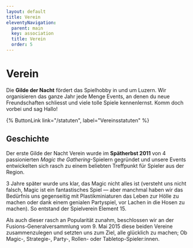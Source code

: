 ```yaml
---
layout: default
title: Verein
eleventyNavigation:
  parent: main
  key: association
  title: Verein
  order: 5
---
```


# Verein

Die **Gilde der Nacht** fördert das Spielhobby in und um Luzern. Wir organisieren das ganze Jahr jede Menge Events, an denen du neue Freundschaften schliesst und viele tolle Spiele kennenlernst. Komm doch vorbei und sag Hallo!

{% ButtonLink link="/statuten", label="Vereinsstatuten" %}

## Geschichte

Der erste Gilde der Nacht Verein wurde im **Spätherbst 2011** von 4 passionierten _Magic the Gathering_-Spielern gegründet und unsere Events entwickelten sich rasch zu einem beliebten Treffpunkt für Spieler aus der Region.

3 Jahre später wurde uns klar, das Magic nicht alles ist (versteht uns nicht falsch, Magic ist ein fantastisches Spiel — aber manchmal haben wir das Bedürfnis uns gegenseitig mit Plastikminiaturen das Leben zur Hölle zu machen oder dank einem genialen Partyspiel, vor Lachen in die Hosen zu machen). So entstand der Spielverein Element 15.

Als auch dieser rasch an Popularität zunahm, beschlossen wir an der Fusions-Generalversammlung vom 9. Mai 2015 diese beiden Vereine zusammenzulegen und setzten uns zum Ziel, alle glücklich zu machen; Ob Magic-, Strategie-, Party-, Rollen- oder Tabletop-Spieler:innen.
